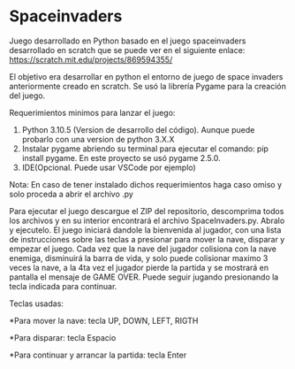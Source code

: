 # Spaceinvaders

Juego desarrollado en Python basado en el juego spaceinvaders desarrollado en scratch que se puede ver en el siguiente enlace:
https://scratch.mit.edu/projects/869594355/

El objetivo era desarrollar en python el entorno de juego de space invaders anteriormente creado en scratch.
Se usó la librería Pygame para la creación del juego.

Requerimientos minimos para lanzar el juego:

1. Python 3.10.5 (Version de desarrollo del código). Aunque puede probarlo con una version de python 3.X.X
2. Instalar pygame abriendo su terminal para ejecutar el comando: pip install pygame. En este proyecto se usó pygame 2.5.0.
3. IDE(Opcional. Puede usar VSCode por ejemplo)

Nota: En caso de tener instalado dichos requerimientos haga caso omiso y solo proceda a abrir el archivo .py

Para ejecutar el juego descargue el ZIP del repositorio, descomprima todos los archivos y en su interior encontrará el archivo SpaceInvaders.py. Abralo y ejecutelo.
El juego iniciará dandole la bienvenida al jugador, con una lista de instrucciones sobre las teclas a presionar para mover la nave, disparar y empezar el juego. Cada vez que la nave del jugador colisiona con la nave enemiga, disminuirá la barra de vida, y solo puede colisionar maximo 3 veces la nave, a la 4ta vez el jugador pierde la partida y se mostrará en pantalla el mensaje de GAME OVER. Puede seguir jugando presionando la tecla indicada para continuar.

Teclas usadas:

*Para mover la nave:
tecla UP, DOWN, LEFT, RIGTH

*Para disparar:
tecla Espacio

*Para continuar y arrancar la partida:
tecla Enter
